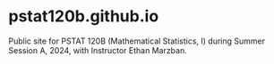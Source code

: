 # pstat120b.github.io
Public site for PSTAT 120B (Mathematical Statistics, I) during Summer Session A, 2024, with Instructor Ethan Marzban.

